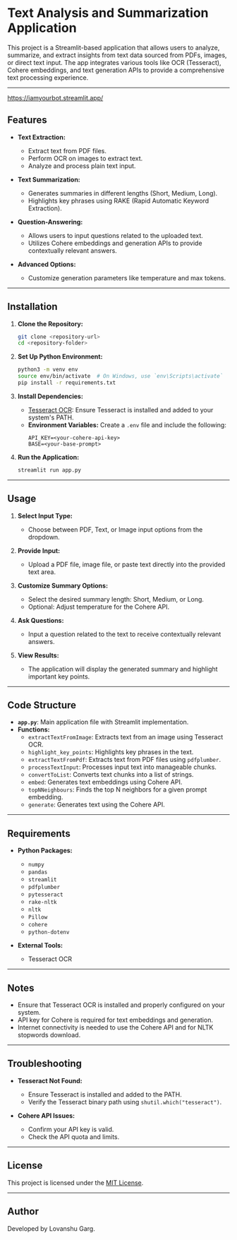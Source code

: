 # Text Analysis and Summarization Application

This project is a Streamlit-based application that allows users to analyze, summarize, and extract insights from text data sourced from PDFs, images, or direct text input. The app integrates various tools like OCR (Tesseract), Cohere embeddings, and text generation APIs to provide a comprehensive text processing experience.

---

https://iamyourbot.streamlit.app/

## Features

- **Text Extraction:**
  - Extract text from PDF files.
  - Perform OCR on images to extract text.
  - Analyze and process plain text input.

- **Text Summarization:**
  - Generates summaries in different lengths (Short, Medium, Long).
  - Highlights key phrases using RAKE (Rapid Automatic Keyword Extraction).

- **Question-Answering:**
  - Allows users to input questions related to the uploaded text.
  - Utilizes Cohere embeddings and generation APIs to provide contextually relevant answers.

- **Advanced Options:**
  - Customize generation parameters like temperature and max tokens.

---

## Installation

1. **Clone the Repository:**
   ```bash
   git clone <repository-url>
   cd <repository-folder>
   ```

2. **Set Up Python Environment:**
   ```bash
   python3 -m venv env
   source env/bin/activate  # On Windows, use `env\Scripts\activate`
   pip install -r requirements.txt
   ```

3. **Install Dependencies:**
   - [Tesseract OCR](https://github.com/tesseract-ocr/tesseract): Ensure Tesseract is installed and added to your system's PATH.
   - **Environment Variables:** Create a `.env` file and include the following:
     ```
     API_KEY=<your-cohere-api-key>
     BASE=<your-base-prompt>
     ```

4. **Run the Application:**
   ```bash
   streamlit run app.py
   ```

---

## Usage

1. **Select Input Type:**
   - Choose between PDF, Text, or Image input options from the dropdown.

2. **Provide Input:**
   - Upload a PDF file, image file, or paste text directly into the provided text area.

3. **Customize Summary Options:**
   - Select the desired summary length: Short, Medium, or Long.
   - Optional: Adjust temperature for the Cohere API.

4. **Ask Questions:**
   - Input a question related to the text to receive contextually relevant answers.

5. **View Results:**
   - The application will display the generated summary and highlight important key points.

---

## Code Structure

- **`app.py`**: Main application file with Streamlit implementation.
- **Functions:**
  - `extractTextFromImage`: Extracts text from an image using Tesseract OCR.
  - `highlight_key_points`: Highlights key phrases in the text.
  - `extractTextFromPdf`: Extracts text from PDF files using `pdfplumber`.
  - `processTextInput`: Processes input text into manageable chunks.
  - `convertToList`: Converts text chunks into a list of strings.
  - `embed`: Generates text embeddings using Cohere API.
  - `topNNeighbours`: Finds the top N neighbors for a given prompt embedding.
  - `generate`: Generates text using the Cohere API.

---

## Requirements

- **Python Packages:**
  - `numpy`
  - `pandas`
  - `streamlit`
  - `pdfplumber`
  - `pytesseract`
  - `rake-nltk`
  - `nltk`
  - `Pillow`
  - `cohere`
  - `python-dotenv`

- **External Tools:**
  - Tesseract OCR

---

## Notes

- Ensure that Tesseract OCR is installed and properly configured on your system.
- API key for Cohere is required for text embeddings and generation.
- Internet connectivity is needed to use the Cohere API and for NLTK stopwords download.

---

## Troubleshooting

- **Tesseract Not Found:**
  - Ensure Tesseract is installed and added to the PATH.
  - Verify the Tesseract binary path using `shutil.which("tesseract")`.

- **Cohere API Issues:**
  - Confirm your API key is valid.
  - Check the API quota and limits.

---

## License

This project is licensed under the [MIT License](LICENSE).

---

## Author

Developed by Lovanshu Garg.

